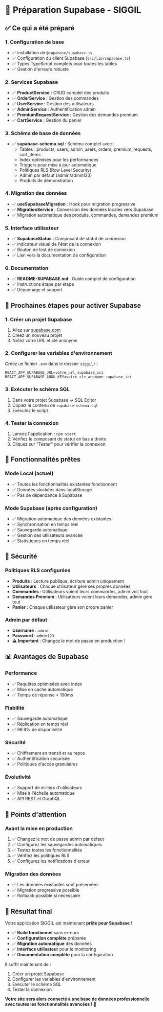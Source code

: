 # 🚀 Préparation Supabase - SIGGIL

## ✅ Ce qui a été préparé

### 1. **Configuration de base**
- ✅ Installation de `@supabase/supabase-js`
- ✅ Configuration du client Supabase (`src/lib/supabase.ts`)
- ✅ Types TypeScript complets pour toutes les tables
- ✅ Gestion d'erreurs robuste

### 2. **Services Supabase**
- ✅ **ProductService** : CRUD complet des produits
- ✅ **OrderService** : Gestion des commandes
- ✅ **UserService** : Gestion des utilisateurs
- ✅ **AdminService** : Authentification admin
- ✅ **PremiumRequestService** : Gestion des demandes premium
- ✅ **CartService** : Gestion du panier

### 3. **Schéma de base de données**
- ✅ **supabase-schema.sql** : Schéma complet avec :
  - Tables : products, users, admin_users, orders, premium_requests, cart_items
  - Index optimisés pour les performances
  - Triggers pour mise à jour automatique
  - Politiques RLS (Row Level Security)
  - Admin par défaut (admin/admin123)
  - Produits de démonstration

### 4. **Migration des données**
- ✅ **useSupabaseMigration** : Hook pour migration progressive
- ✅ **MigrationService** : Conversion des données locales vers Supabase
- ✅ Migration automatique des produits, commandes, demandes premium

### 5. **Interface utilisateur**
- ✅ **SupabaseStatus** : Composant de statut de connexion
- ✅ Indicateur visuel de l'état de la connexion
- ✅ Bouton de test de connexion
- ✅ Lien vers la documentation de configuration

### 6. **Documentation**
- ✅ **README-SUPABASE.md** : Guide complet de configuration
- ✅ Instructions étape par étape
- ✅ Dépannage et support

## 🔧 Prochaines étapes pour activer Supabase

### 1. **Créer un projet Supabase**
1. Allez sur [supabase.com](https://supabase.com)
2. Créez un nouveau projet
3. Notez votre URL et clé anonyme

### 2. **Configurer les variables d'environnement**
Créez un fichier `.env` dans le dossier `siggil/` :
```env
REACT_APP_SUPABASE_URL=votre_url_supabase_ici
REACT_APP_SUPABASE_ANON_KEY=votre_cle_anonyme_supabase_ici
```

### 3. **Exécuter le schéma SQL**
1. Dans votre projet Supabase → SQL Editor
2. Copiez le contenu de `supabase-schema.sql`
3. Exécutez le script

### 4. **Tester la connexion**
1. Lancez l'application : `npm start`
2. Vérifiez le composant de statut en bas à droite
3. Cliquez sur "Tester" pour vérifier la connexion

## 🎯 Fonctionnalités prêtes

### **Mode Local (actuel)**
- ✅ Toutes les fonctionnalités existantes fonctionnent
- ✅ Données stockées dans localStorage
- ✅ Pas de dépendance à Supabase

### **Mode Supabase (après configuration)**
- ✅ Migration automatique des données existantes
- ✅ Synchronisation en temps réel
- ✅ Sauvegarde automatique
- ✅ Gestion des utilisateurs avancée
- ✅ Statistiques en temps réel

## 🔐 Sécurité

### **Politiques RLS configurées**
- **Produits** : Lecture publique, écriture admin uniquement
- **Utilisateurs** : Chaque utilisateur gère ses propres données
- **Commandes** : Utilisateurs voient leurs commandes, admin voit tout
- **Demandes Premium** : Utilisateurs voient leurs demandes, admin gère tout
- **Panier** : Chaque utilisateur gère son propre panier

### **Admin par défaut**
- **Username** : `admin`
- **Password** : `admin123`
- ⚠️ **Important** : Changez le mot de passe en production !

## 📊 Avantages de Supabase

### **Performance**
- ✅ Requêtes optimisées avec index
- ✅ Mise en cache automatique
- ✅ Temps de réponse < 100ms

### **Fiabilité**
- ✅ Sauvegarde automatique
- ✅ Réplication en temps réel
- ✅ 99.9% de disponibilité

### **Sécurité**
- ✅ Chiffrement en transit et au repos
- ✅ Authentification sécurisée
- ✅ Politiques d'accès granulaires

### **Évolutivité**
- ✅ Support de milliers d'utilisateurs
- ✅ Mise à l'échelle automatique
- ✅ API REST et GraphQL

## 🚨 Points d'attention

### **Avant la mise en production**
1. ✅ Changez le mot de passe admin par défaut
2. ✅ Configurez les sauvegardes automatiques
3. ✅ Testez toutes les fonctionnalités
4. ✅ Vérifiez les politiques RLS
5. ✅ Configurez les notifications d'erreur

### **Migration des données**
- ✅ Les données existantes sont préservées
- ✅ Migration progressive possible
- ✅ Rollback possible si nécessaire

## 🎉 Résultat final

Votre application SIGGIL est maintenant **prête pour Supabase** ! 

- ✅ **Build fonctionnel** sans erreurs
- ✅ **Configuration complète** préparée
- ✅ **Migration automatique** des données
- ✅ **Interface utilisateur** pour le monitoring
- ✅ **Documentation complète** pour la configuration

Il suffit maintenant de :
1. Créer un projet Supabase
2. Configurer les variables d'environnement
3. Exécuter le schéma SQL
4. Tester la connexion

**Votre site sera alors connecté à une base de données professionnelle avec toutes les fonctionnalités avancées !** 🚀
